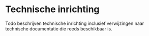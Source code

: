 # Technische inrichting

Todo beschrijven technische inrichting inclusief verwijzingen naar technische documentatie die reeds beschikbaar is.

